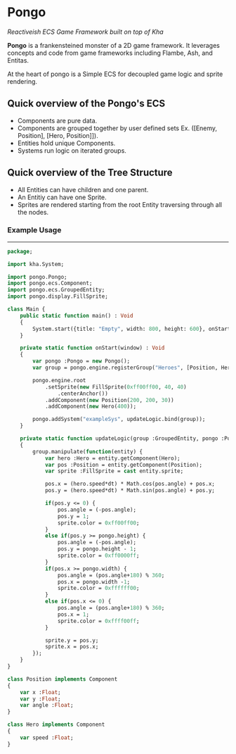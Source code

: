 # Pongo  
_Reactiveish ECS Game Framework built on top of Kha_

**Pongo** is a frankensteined monster of a 2D game framework. It leverages concepts and code from game frameworks including Flambe, Ash, and Entitas. 

At the heart of pongo is a Simple ECS for decoupled game logic and sprite rendering.

## Quick overview of the Pongo's ECS
- Components are pure data.
- Components are grouped together by user defined sets Ex. ([Enemy, Position], [Hero, Position]]).
- Entities hold unique Components.
- Systems run logic on iterated groups.

## Quick overview of the Tree Structure
- All Entities can have children and one parent.
- An Entitiy can have one Sprite.
- Sprites are rendered starting from the root Entity traversing through all the nodes.


### Example Usage
---
```haxe
package;

import kha.System;

import pongo.Pongo;
import pongo.ecs.Component;
import pongo.ecs.GroupedEntity;
import pongo.display.FillSprite;

class Main {
    public static function main() : Void
    {
        System.start({title: "Empty", width: 800, height: 600}, onStart);
    }

    private static function onStart(window) : Void
    {
        var pongo :Pongo = new Pongo();
        var group = pongo.engine.registerGroup("Heroes", [Position, Hero]);

        pongo.engine.root
            .setSprite(new FillSprite(0xff00ff00, 40, 40)
                .centerAnchor())
            .addComponent(new Position(200, 200, 30))
            .addComponent(new Hero(400));

        pongo.addSystem("exampleSys", updateLogic.bind(group));
    }

    private static function updateLogic(group :GroupedEntity, pongo :Pongo, dt :Float) : Void
    {
        group.manipulate(function(entity) {
            var hero :Hero = entity.getComponent(Hero);
            var pos :Position = entity.getComponent(Position);
            var sprite :FillSprite = cast entity.sprite;

            pos.x = (hero.speed*dt) * Math.cos(pos.angle) + pos.x;
            pos.y = (hero.speed*dt) * Math.sin(pos.angle) + pos.y;

            if(pos.y <= 0) {
                pos.angle = (-pos.angle);
                pos.y = 1;
                sprite.color = 0xff00ff00;
            }
            else if(pos.y >= pongo.height) {
                pos.angle = (-pos.angle);
                pos.y = pongo.height - 1;
                sprite.color = 0xff0000ff;
            }
            if(pos.x >= pongo.width) {
                pos.angle = (pos.angle+180) % 360;
                pos.x = pongo.width -1;
                sprite.color = 0xffffff00;
            }
            else if(pos.x <= 0) {
                pos.angle = (pos.angle+180) % 360;
                pos.x = 1;
                sprite.color = 0xffff00ff;
            }

            sprite.y = pos.y;
            sprite.x = pos.x;
        });
    }
}

class Position implements Component
{
    var x :Float;
    var y :Float;
    var angle :Float;
}

class Hero implements Component
{
    var speed :Float;
}
```
